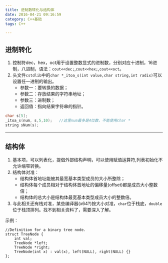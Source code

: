 ```yaml
---
title: 进制数转化与结构体
date: 2016-04-21 09:16:59
category: C++基础
tags: C++

---
```


## 进制转化

1. 控制符dec，hex，oct用于设置整数显式的进制数，分别对应十进制，16进制，八进制，语法：`cout<<dec;`,`cout<<hex;`,`cout<<oct`。
2. 头文件`cstdlib`中的`char *_itoa_s(int value,char string,int radix)`可以设置任一进制的输出。
	+ 参数一：要转换的数据；
	+ 参数二：存放结果的字符串地址；
	+ 参数三：进制数；
	+ 返回值：指向结果字符串的指针。

```C++
char s[5];
_itoa_s(num, s,5,10);	//这里num最多是4位数，不能使用char *
string sNum(s);
```

---

## 结构体

1. 基本项，可以列表化，提倡外部结构声明，可以使用赋值运算符,列表初始化不允许缩窄转换。
2. 结构体对准：
	+ 结构体首地址能被其最宽基本类型成员的大小所整除；
	+ 结构体每个成员相对于结构体首地址的偏移量(offset)都是成员大小整数倍；
	+ 结构体的总大小是结构体最宽基本类型成员大小的整数倍。
3.  与此相关还有栈对准，某些编译器(x64?)按大小对准，`char`位于栈底，`double`位于栈顶排列。找不到相关资料了，需要深入了解。

示例：
```
//Definition for a binary tree node.
struct TreeNode {
	int val;
	TreeNode *left;
	TreeNode *right;
	TreeNode(int x) : val(x), left(NULL), right(NULL) {}
};
 ```

